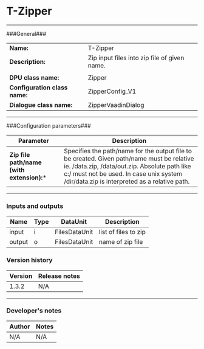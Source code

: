 # T-Zipper #
----------

###General###

|                              |                                             |
|------------------------------|---------------------------------------------|
|**Name:**                     |T-Zipper                                     |
|**Description:**              |Zip input files into zip file of given name. |
|                              |                                             |
|**DPU class name:**           |Zipper                                       | 
|**Configuration class name:** |ZipperConfig_V1                              |
|**Dialogue class name:**      |ZipperVaadinDialog                           |

***

###Configuration parameters###

|Parameter                                       |Description                                                              |                                                        
|------------------------------------------------|-------------------------------------------------------------------------|
|**Zip file path/name (with extension):***       |Specifies the path/name for the output file to be created. Given path/name must be relative ie. /data.zip, /data/out.zip. Absolute path like c:/ must not be used. In case unix system /dir/data.zip is interpreted as a relative path. |

***

### Inputs and outputs ###

|Name    |Type           |DataUnit     |Description          |
|--------|---------------|-------------|---------------------|
|input   |i              |FilesDataUnit|list of files to zip |
|output  |o              |FilesDataUnit|name of zip file     |   

### Version history ###

|Version |Release notes |
|--------|--------------|
|1.3.2   |N/A           |                                

***

### Developer's notes ###

|Author |Notes |
|-------|------|
|N/A    |N/A   | 